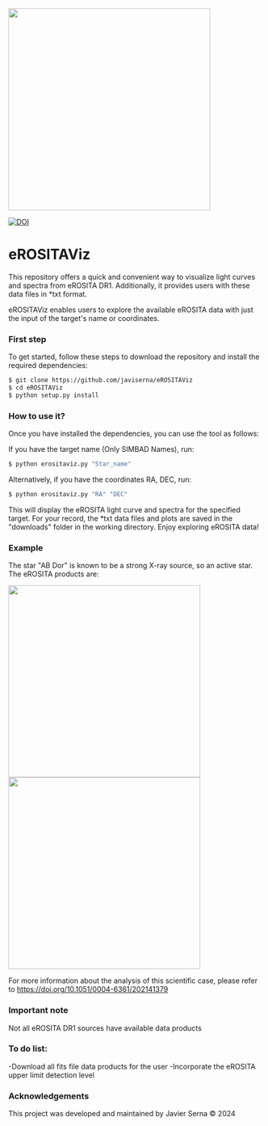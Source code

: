 <img src="https://github.com/javiserna/eROSITAViz/blob/main/eROSITAViz.png?raw=true" width="400"/>

[![DOI](https://zenodo.org/badge/754483135.svg)](https://zenodo.org/doi/10.5281/zenodo.10807266)


# eROSITAViz
This repository offers a quick and convenient way to visualize light curves and spectra from eROSITA DR1. Additionally, it provides users with these data files in *txt format.

eROSITAViz enables users to explore the available eROSITA data with just the input of the target's name or coordinates.

### First step
To get started, follow these steps to download the repository and install the required dependencies:

```zsh
$ git clone https://github.com/javiserna/eROSITAViz
$ cd eROSITAViz
$ python setup.py install
```
### How to use it?
Once you have installed the dependencies, you can use the tool as follows:

If you have the target name (Only SIMBAD Names), run:

```zsh
$ python erositaviz.py "Star_name"
```
Alternatively, if you have the coordinates RA, DEC, run:

```zsh
$ python erositaviz.py "RA" "DEC"
```
This will display the eROSITA light curve and spectra for the specified target.
For your record, the *txt data files and plots are saved in the "downloads" folder in the working directory. Enjoy exploring eROSITA data!

### Example
The star "AB Dor" is known to be a strong X-ray source, so an active star. The eROSITA products are:

<img src="https://github.com/javiserna/eROSITAViz/blob/main/demo/AB_Dor_eRASS1_LC.png?raw=true" width="380"/> <img src="https://github.com/javiserna/eROSITAViz/blob/main/demo/AB_Dor_eRASS1_Spec.png?raw=true" width="380"/>

For more information about the analysis of this scientific case, please refer to https://doi.org/10.1051/0004-6361/202141379

### Important note
Not all eROSITA DR1 sources have available data products

### To do list:
-Download all fits file data products for the user
-Incorporate the eROSITA upper limit detection level

### Acknowledgements
This project was developed and maintained by Javier Serna © 2024
